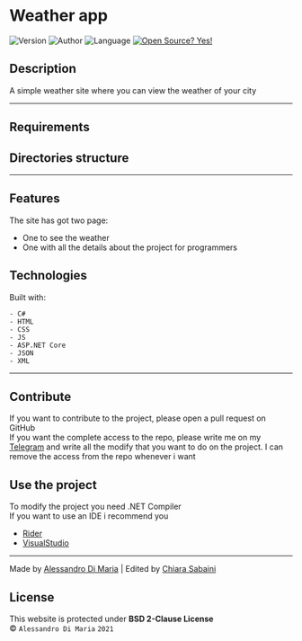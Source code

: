 # Weather app

![Version](https://img.shields.io/badge/Version-01.01-brightgreen)
![Author](https://img.shields.io/badge/Author-Alessandro-blue)
![Language](https://img.shields.io/badge/Language-Cs-orange)
[![Open Source? Yes!](https://badgen.net/badge/Open%20Source%20%3F/Yes%21/blue?icon=github)](https://github.com/Naereen/badges/)

## Description

A simple weather site where you can view the weather of your city

---

## Requirements

## Directories structure

---

## Features

The site has got two page:
- One to see the weather
- One with all the details about the project for programmers

## Technologies

Built with:
```
- C#
- HTML
- CSS
- JS
- ASP.NET Core
- JSON
- XML
```

---

## Contribute

If you want to contribute to the project, please open a pull request on GitHub
<br>
If you want the complete access to the repo, please write me on my [Telegram](https://t.me/im_al3x)
and write all the modify that you want to do on the project.
I can remove the access from the repo whenever i want

## Use the project

To modify the project you need .NET Compiler
<br>
If you want to use an IDE i recommend you
- [Rider](https://www.jetbrains.com/rider)
- [VisualStudio](https://visualstudio.microsoft.com) 

---

Made by [Alessandro Di Maria](mailto:alessandrodimaria3@gmail.com)
|
Edited by [Chiara Sabaini](https://www.github.com/chiarasabaini)

## License
This website is protected under **BSD 2-Clause License**
<br>
&copy; `Alessandro Di Maria` `2021`

